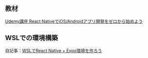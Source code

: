 ## 教材
[Udemy講座 React NativeでiOS/Androidアプリ開発をゼロから始めよう](https://www.udemy.com/course/react-native-ios-android/)

## WSLでの環境構築
自記事：[WSLでReact Native + Expo環境を作ろう](https://qiita.com/h-yoshikawa/items/610ffea888f13275cde8)
